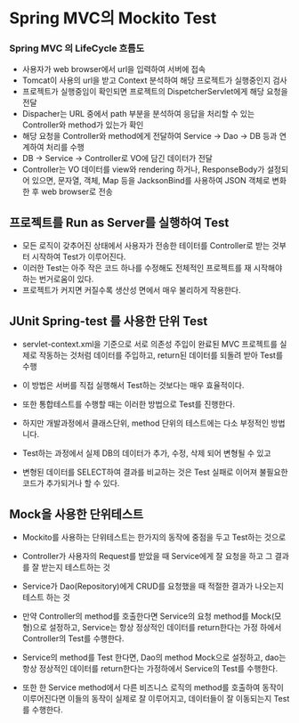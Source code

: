 # Spring MVC의 Mockito Test

### Spring MVC 의 LifeCycle 흐름도
* 사용자가 web browser에서 url을 입력하여 서버에 접속
* Tomcat이 사용의 url을 받고 Context 분석하여 해당 프로젝트가 실행중인지 검사
* 프로젝트가 실행중임이 확인되면 프로젝트의 DispetcherServlet에게 해당 요청을 전달
* Dispacher는 URL 중에서 path 부분을 분석하여 응답을 처리할 수 있는 Controller와 method가 있는가 확인
* 해당 요청을 Controller와 method에게 전달하여 Service -> Dao -> DB 등과 연계하여 처리를 수행
* DB -> Service -> Controller로 VO에 담긴 데이터가 전달
* Controller는 VO 데이터를 view와 rendering 하거나, ResponseBody가 설정되어 있으면, 문자열, 객체, Map 등을 JacksonBind를 사용하여 JSON 객체로 변화한 후 web browser로 전송

## 프로젝트를 Run as Server를 실행하여 Test
* 모든 로직이 갖추어진 상태에서 사용자가 전송한 테이터를 Controller로 받는 것부터 시작하여 Test가 이루어진다.
* 이러한 Test는 아주 작은 코드 하나를 수정해도 전체적인 프로젝트를 재 시작해야 하는 번거로움이 있다.
* 프로젝트가 커지면 커질수록 생산성 면에서 매우 불리하게 작용한다.

## JUnit Spring-test 를 사용한 단위 Test
* servlet-context.xml을 기준으로 서로 의존성 주입이 완료된 MVC 프로젝트를 실제로 작동하는 것처럼 데이터를 주입하고, return된 데이터를 되돌려 받아 Test를 수행
* 이 방법은 서버를 직접 실행해서 Test하는 것보다는 매우 효율적이다.
* 또한 통합테스트를 수행할 때는 이러한 방법으로 Test를 진행한다.

* 하지만 개발과정에서 클래스단위, method 단위의 테스트에는 다소 부정적인 방법니다.

* Test하는 과정에서 실제 DB의 데이터가 추가, 수정, 삭제 되어 변형될 수 있고
* 변형된 데이터를 SELECT하여 결과를 비교하는 것은 Test 실패로 이어져 불필요한 코드가 추가되거나 할 수 있다.

## Mock을 사용한 단위테스트
* Mockito를 사용하는 단위테스트는 한가지의 동작에 중점을 두고 Test하는 것으로

* Controller가 사용자의 Request를 받았을 때 Service에게 잘 요청을 하고 그 결과를 잘 받는지 테스트하는 것
* Service가 Dao(Repository)에게 CRUD를 요청했을 때 적절한 결과가 나오는지 테스트 하는 것

* 만약 Controller의 method를 호출한다면 Service의 요청 method를 Mock(모형)으로 설정하고, Service는 항상 정상적인 데이터를 return한다는 가정 하에서 Controller의 Test를 수행한다.

* Service의 method를 Test 한다면, Dao의 method Mock으로 설정하고, dao는 항상 정상적인 데이터를 return한다는 가정하에서 Service의 Test를 수행한다.

* 또한 한 Service method에서 다른 비즈니스 로직의 method를 호출하여 동작이 이루어진다면 이들의 동작이 실제로 잘 이루어지고, 데이터들이 잘 이동되는지  Test를 수행한다.
